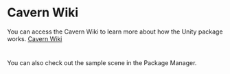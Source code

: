# Cavern Wiki

You can access the Cavern Wiki to learn more about how the Unity package works.
[Cavern Wiki](https://help.etc.cmu.edu/xwiki/bin/view/Technology/Platforms/CAVERN/#)

#

You can also check out the sample scene in the Package Manager.